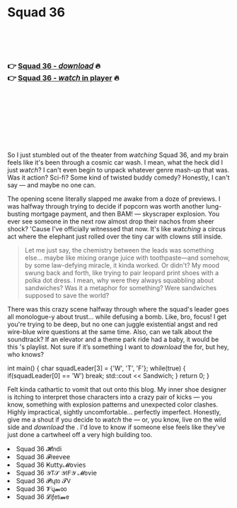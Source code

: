 <h1>Squad 36</h1>

<br><br><br>

<h3>👉 <a href="https://Rogers-contoviwas1970.github.io/ididdedznq/">Squad 36 - 𝘥𝘰𝘸𝘯𝘭𝘰𝘢𝘥</a> 🔥<br>
👉 <a href="https://Rogers-contoviwas1970.github.io/ididdedznq/">Squad 36 - 𝘸𝘢𝘵𝘤𝘩 in player</a> 🔥
</h3>



<br><br><br><br><br><br><br>


So I just stumbled out of the theater from 𝘸𝘢𝘵𝘤𝘩𝘪𝘯𝘨 Squad 36, and my brain feels like it's been through a cosmic car wash. I mean, what the heck did I just 𝘸𝘢𝘵𝘤𝘩? I can't even begin to unpack whatever genre mash-up that was. Was it action? Sci-fi? Some kind of twisted buddy comedy? Honestly, I can't say — and maybe no one can.

The opening scene literally slapped me awake from a doze of previews. I was halfway through trying to decide if popcorn was worth another lung-busting mortgage payment, and then BAM! — skyscraper explosion. You ever see someone in the next row almost drop their nachos from sheer shock? 'Cause I've officially witnessed that now. It's like 𝘸𝘢𝘵𝘤𝘩𝘪𝘯𝘨 a circus act where the elephant just rolled over the tiny car with clowns still inside.

>Let me just say, the chemistry between the leads was something else... maybe like mixing orange juice with toothpaste—and somehow, by some law-defying miracle, it kinda worked. Or didn't? My mood swung back and forth, like trying to pair leopard print shoes with a polka dot dress. I mean, why were they always squabbling about sandwiches? Was it a metaphor for something? Were sandwiches supposed to save the world?

There was this crazy scene halfway through where the squad's leader goes all monologue-y about trust... while defusing a bomb. Like, bro, focus! I get you're trying to be deep, but no one can juggle existential angst and red wire-blue wire questions at the same time. Also, can we talk about the soundtrack? If an elevator and a theme park ride had a baby, it would be this  's playlist. Not sure if it’s something I want to 𝘥𝘰𝘸𝘯𝘭𝘰𝘢𝘥 the   for, but hey, who knows?

int main() {
   char squadLeader[3] = {'W', 'T', 'F'};
   while(true) {
      if(squadLeader[0] == 'W') break;
      std::cout << Sandwich;
   }
   return 0;
}

Felt kinda cathartic to vomit that out onto this blog. My inner shoe designer is itching to interpret those characters into a crazy pair of kicks — you know, something with explosion patterns and unexpected color clashes. Highly impractical, sightly uncomfortable... perfectly imperfect. Honestly, give me a shout if you decide to 𝘸𝘢𝘵𝘤𝘩 the   — or, you know, live on the wild side and 𝘥𝘰𝘸𝘯𝘭𝘰𝘢𝘥 the  . I'd love to know if someone else feels like they've just done a cartwheel off a very high building too.

<li>Squad 36 𝓗𝗂𝗇ԁ𝗂</li>
<li>Squad 36 𝓕𝗋𝖾𝖾ν𝖾𝖾</li>
<li>Squad 36 Ҝ𝗎𝗍𝗍𝗒𝓜𝗈ν𝗂𝖾𝗌</li>
<li>Squad 36 𝒴𝖳𝒮 𝒴𝖨𝖥𝒴 𝓜𝗈ν𝗂𝖾</li>
<li>Squad 36 𝓟𝗅ų𝗍𝗈 𝓣𝖵</li>
<li>Squad 36 𝓥ų𝓶𝗈𝗈</li>
<li>Squad 36 𝓛𝗂ƒ𝖾𝗍𝗂𝓶𝖾</li>
